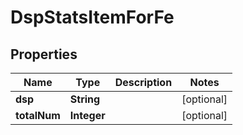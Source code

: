 

# DspStatsItemForFe


## Properties

Name | Type | Description | Notes
------------ | ------------- | ------------- | -------------
**dsp** | **String** |  |  [optional]
**totalNum** | **Integer** |  |  [optional]



